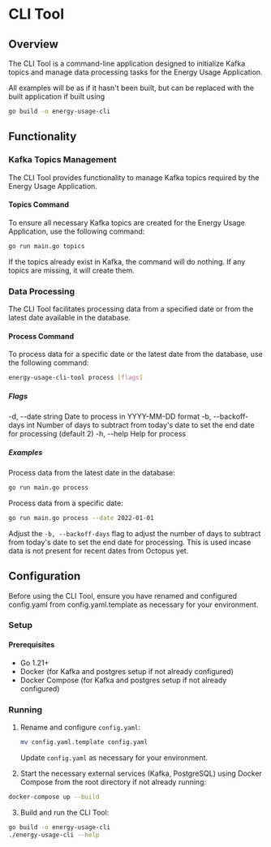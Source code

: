 # CLI Tool

## Overview

The CLI Tool is a command-line application designed to initialize Kafka topics and manage data processing tasks for the Energy Usage Application.

All examples will be as if it hasn't been built, but can be replaced with the built application if built using

```sh
go build -o energy-usage-cli
```

## Functionality

### Kafka Topics Management

The CLI Tool provides functionality to manage Kafka topics required by the Energy Usage Application.

#### Topics Command

To ensure all necessary Kafka topics are created for the Energy Usage Application, use the following command:

```sh
go run main.go topics
```

If the topics already exist in Kafka, the command will do nothing. If any topics are missing, it will create them.

### Data Processing

The CLI Tool facilitates processing data from a specified date or from the latest date available in the database.

#### Process Command

To process data for a specific date or the latest date from the database, use the following command:

```sh
energy-usage-cli-tool process [flags]
```

##### Flags

-d, --date string        Date to process in YYYY-MM-DD format
-b, --backoff-days int   Number of days to subtract from today's date to set the end date for processing (default 2)
-h, --help               Help for process

##### Examples

Process data from the latest date in the database:

```sh
go run main.go process
```

Process data from a specific date:

```sh
go run main.go process --date 2022-01-01
```

Adjust the `-b, --backoff-days` flag to adjust the number of days to subtract from today's date to set the end date for processing. This is used incase data is not present for recent dates from Octopus yet.

## Configuration

Before using the CLI Tool, ensure you have renamed and configured config.yaml from config.yaml.template as necessary for your environment.

### Setup

#### Prerequisites
- Go 1.21+
- Docker (for Kafka and postgres setup if not already configured)
- Docker Compose (for Kafka and postgres setup if not already configured)

### Running

1. Rename and configure `config.yaml`:

    ```sh
    mv config.yaml.template config.yaml
    ```

    Update `config.yaml` as necessary for your environment.

2. Start the necessary external services (Kafka, PostgreSQL) using Docker Compose from the root directory if not already running:

```sh
docker-compose up --build
```

3. Build and run the CLI Tool:

```sh
go build -o energy-usage-cli
./energy-usage-cli --help
```
